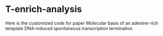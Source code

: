 # T-enrich-analysis
Here is the customized code for paper Molecular basis of an adenine-rich template DNA-induced spontaneous transcription termination
